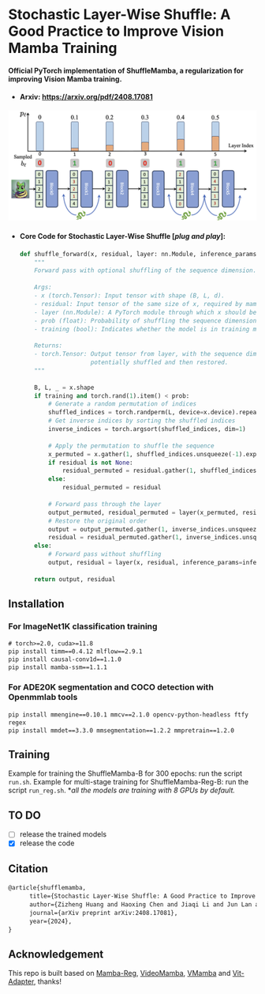 # Stochastic Layer-Wise Shuffle: A Good Practice to Improve Vision Mamba Training

#### Official PyTorch implementation of ShuffleMamba, a regularization for improving Vision Mamba training.

- #### Arxiv: https://arxiv.org/pdf/2408.17081

<img src="Assets/framework.png" alt="framework" style="zoom: 67%;" />

- #### Core Code for Stochastic Layer-Wise Shuffle [*plug and play*]:

  ```python
  def shuffle_forward(x, residual, layer: nn.Module, inference_params=None, prob: float = 0.0, training: bool = False):
      """
      Forward pass with optional shuffling of the sequence dimension.
  
      Args:
      - x (torch.Tensor): Input tensor with shape (B, L, d).
      - residual: Input tensor of the same size of x, required by mamba model
      - layer (nn.Module): A PyTorch module through which x should be passed.
      - prob (float): Probability of shuffling the sequence dimension L.
      - training (bool): Indicates whether the model is in training mode.
  
      Returns:
      - torch.Tensor: Output tensor from layer, with the sequence dimension
                      potentially shuffled and then restored.
      """
      
      B, L, _ = x.shape
      if training and torch.rand(1).item() < prob:
          # Generate a random permutation of indices
          shuffled_indices = torch.randperm(L, device=x.device).repeat(B, 1)
          # Get inverse indices by sorting the shuffled indices
          inverse_indices = torch.argsort(shuffled_indices, dim=1)
  
          # Apply the permutation to shuffle the sequence
          x_permuted = x.gather(1, shuffled_indices.unsqueeze(-1).expand(-1, -1, x.size(2)))
          if residual is not None:
              residual_permuted = residual.gather(1, shuffled_indices.unsqueeze(-1).expand(-1, -1, x.size(2)))
          else:
              residual_permuted = residual            
          
          # Forward pass through the layer
          output_permuted, residual_permuted = layer(x_permuted, residual_permuted, inference_params=inference_params)
          # Restore the original order
          output = output_permuted.gather(1, inverse_indices.unsqueeze(-1).expand(-1, -1, output_permuted.size(2)))
          residual = residual_permuted.gather(1, inverse_indices.unsqueeze(-1).expand(-1, -1, residual_permuted.size(2)))
      else:
          # Forward pass without shuffling
          output, residual = layer(x, residual, inference_params=inference_params)
  
      return output, residual
  ```

  

## Installation

### For ImageNet1K classification training
```shell
# torch>=2.0, cuda>=11.8
pip install timm==0.4.12 mlflow==2.9.1
pip install causal-conv1d==1.1.0
pip install mamba-ssm==1.1.1
```
### For ADE20K segmentation and COCO detection with Openmmlab tools
```shell
pip install mmengine==0.10.1 mmcv==2.1.0 opencv-python-headless ftfy regex
pip install mmdet==3.3.0 mmsegmentation==1.2.2 mmpretrain==1.2.0
```

## Training
Example for training the ShuffleMamba-B for 300 epochs: run the script `run.sh`.
Example for multi-stage training for ShuffleMamba-Reg-B: run the script `run_reg.sh`.
**all the models are training with 8 GPUs by default.*

## TO DO
- [ ] release the trained models
- [x] release the code

## Citation

```tex
@article{shufflemamba,
      title={Stochastic Layer-Wise Shuffle: A Good Practice to Improve Vision Mamba Training}, 
      author={Zizheng Huang and Haoxing Chen and Jiaqi Li and Jun Lan and Huijia Zhu and Weiqiang Wang and Limin Wang},
      journal={arXiv preprint arXiv:2408.17081},
      year={2024},
}
```

## Acknowledgement

This repo is built based on [Mamba-Reg](https://github.com/wangf3014/Mamba-Reg), [VideoMamba](https://github.com/OpenGVLab/VideoMamba/tree/main), [VMamba](https://github.com/MzeroMiko/VMamba/tree/main/detection) and [Vit-Adapter](https://github.com/czczup/ViT-Adapter), thanks!
